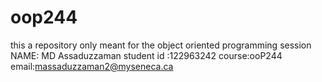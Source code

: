 # oop244
this a  repository only meant for the object oriented programming session
NAME: MD Assaduzzaman
student id :122963242
course:ooP244
email:massaduzzaman2@myseneca.ca 
